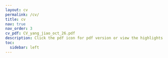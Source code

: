 ```yaml
---
layout: cv
permalink: /cv/
title: cv
nav: true
nav_order: 3
cv_pdf: CV_yang_jiao_oct_26.pdf
description: Click the pdf icon for pdf version or view the highlights below.
toc:
  sidebar: left
---
```

